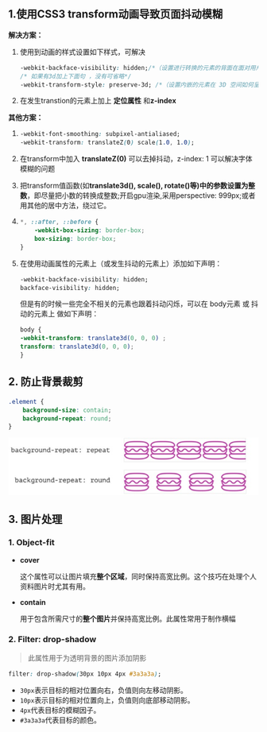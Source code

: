 ## 1.使用CSS3 transform动画导致页面抖动模糊

**解决方案：**

1. 使用到动画的样式设置如下样式，可解决

   ```css
   -webkit-backface-visibility: hidden;/*（设置进行转换的元素的背面在面对用户时是否可见：隐藏）*/
   /* 如果有3d加上下面句 ，没有可省略*/
   -webkit-transform-style: preserve-3d; /*（设置内嵌的元素在 3D 空间如何呈现：保留 3D ）*/
   ```

2. 在发生transtion的元素上加上 **定位属性** 和**z-index**

**其他方案：**

1. ```css
   -webkit-font-smoothing: subpixel-antialiased;
   -webkit-transform: translateZ(0) scale(1.0, 1.0);
   ```

2. 在transform中加入 **translateZ(0)** 可以去掉抖动，z-index: 1 可以解决字体模糊的问题

3. 把transform值函数(如**translate3d(), scale(), rotate()**等)中的参数设置为**整数**，即尽量把小数的转换成整数;开启gpu渲染,采用perspective: 999px;或者用其他的居中方法，绕过它。

4. ```css
   *, ::after, ::before {
       -webkit-box-sizing: border-box;
       box-sizing: border-box;
   }
   ```

5. 在使用动画属性的元素上（或发生抖动的元素上）添加如下声明：

   ```css
   -webkit-backface-visibility: hidden;
   backface-visibility: hidden;
   ```

   但是有的时候一些完全不相关的元素也跟着抖动闪烁，可以在 body元素 或 抖动的元素上 做如下声明：

   ```css
   body {
   -webkit-transform: translate3d(0, 0, 0) ;
   transform: translate3d(0, 0, 0);
   }
   ```

## 2. 防止背景裁剪

```css
.element {
    background-size: contain;
    background-repeat: round;
}
```

![](../assets/css/background-round.jpg)

## 3. 图片处理

### 1. Object-fit

* **cover**

  这个属性可以让图片填充**整个区域**，同时保持高宽比例。这个技巧在处理个人资料图片时尤其有用。

* **contain**

  用于包含所需尺寸的**整个图片**并保持高宽比例。此属性常用于制作横幅

### 2. Filter: drop-shadow

> 此属性用于为透明背景的图片添加阴影

```css
filter: drop-shadow(30px 10px 4px #3a3a3a);
```

- `30px`表示目标的相对位置向右，负值则向左移动阴影。
- `10px`表示目标的相对位置向上，负值则向底部移动阴影。
- `4px`代表目标的模糊因子。
- `#3a3a3a`代表目标的颜色。